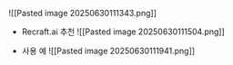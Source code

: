 ![[Pasted image 20250630111343.png]]

- Recraft.ai 추천
![[Pasted image 20250630111504.png]]

- 사용 예
![[Pasted image 20250630111941.png]]

